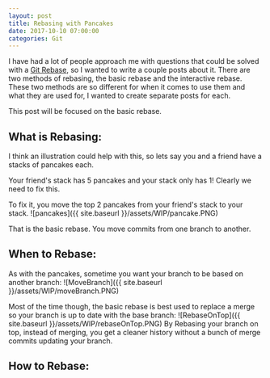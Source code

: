 ```yaml
---
layout: post
title: Rebasing with Pancakes
date: 2017-10-10 07:00:00
categories: Git
---
```


I have had a lot of people approach me with questions that could be solved with a [Git Rebase](https://git-scm.com/book/en/v2/Git-Branching-Rebasing), so I wanted to write a couple posts about it.
There are two methods of rebasing, the basic rebase and the interactive rebase.
These two methods are so different for when it comes to use them and what they are used for, I wanted to create separate posts for each.

This post will be focused on the basic rebase.

## What is Rebasing:

I think an illustration could help with this, so lets say you and a friend have a stacks of pancakes each.

Your friend's stack has 5 pancakes and your stack only has 1! Clearly we need to fix this.

To fix it, you move the top 2 pancakes from your friend's stack to your stack.
![pancakes]({{ site.baseurl }}/assets/WIP/pancake.PNG)

That is the basic rebase.
You move commits from one branch to another.

## When to Rebase:

As with the pancakes, sometime you want your branch to be based on another branch:
![MoveBranch]({{ site.baseurl }}/assets/WIP/moveBranch.PNG)

Most of the time though, the basic rebase is best used to replace a merge so your branch is up to date with the base branch:
![RebaseOnTop]({{ site.baseurl }}/assets/WIP/rebaseOnTop.PNG)
By Rebasing your branch on top, instead of merging, you get a cleaner history without a bunch of merge commits updating your branch.

## How to Rebase:


